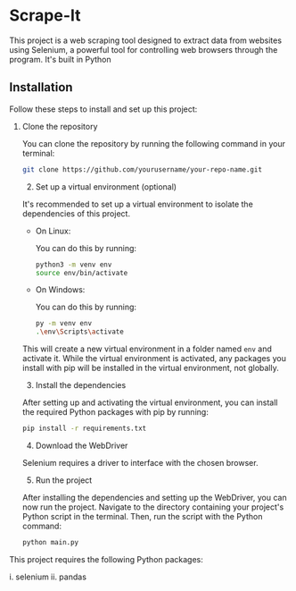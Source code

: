 # Scrape-It

This project is a web scraping tool designed to extract data from websites using Selenium, a powerful tool for controlling web browsers through the program. It's built in Python 


## Installation

Follow these steps to install and set up this project:

1. Clone the repository

   You can clone the repository by running the following command in your terminal:

   ```bash
   git clone https://github.com/yourusername/your-repo-name.git
   ```
   2. Set up a virtual environment (optional)

   It's recommended to set up a virtual environment to isolate the dependencies of this project. 

   - On Linux:

     You can do this by running:

     ```bash
     python3 -m venv env
     source env/bin/activate
     ```

   - On Windows:

     You can do this by running:

     ```bash
     py -m venv env
     .\env\Scripts\activate
     ```

   This will create a new virtual environment in a folder named `env` and activate it. While the virtual environment is activated, any packages you install with pip will be installed in the virtual environment, not globally.

   3. Install the dependencies

   After setting up and activating the virtual environment, you can install the required Python packages with pip by running:

   ```bash
   pip install -r requirements.txt
   ```
   4. Download the WebDriver

   Selenium requires a driver to interface with the chosen browser.

   5. Run the project

   After installing the dependencies and setting up the WebDriver, you can now run the project. Navigate to the directory containing your project's Python script in the terminal. Then, run the script with the Python command:

   ```bash
   python main.py
   ```
This project requires the following Python packages:

   i. selenium
   ii. pandas

